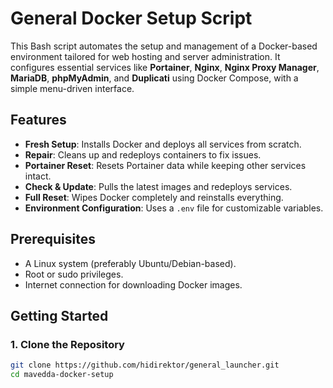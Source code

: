 # General Docker Setup Script

This Bash script automates the setup and management of a Docker-based environment tailored for web hosting and server administration. It configures essential services like **Portainer**, **Nginx**, **Nginx Proxy Manager**, **MariaDB**, **phpMyAdmin**, and **Duplicati** using Docker Compose, with a simple menu-driven interface.

## Features
- **Fresh Setup**: Installs Docker and deploys all services from scratch.
- **Repair**: Cleans up and redeploys containers to fix issues.
- **Portainer Reset**: Resets Portainer data while keeping other services intact.
- **Check & Update**: Pulls the latest images and redeploys services.
- **Full Reset**: Wipes Docker completely and reinstalls everything.
- **Environment Configuration**: Uses a `.env` file for customizable variables.

## Prerequisites
- A Linux system (preferably Ubuntu/Debian-based).
- Root or sudo privileges.
- Internet connection for downloading Docker images.

## Getting Started

### 1. Clone the Repository
```bash
git clone https://github.com/hidirektor/general_launcher.git
cd mavedda-docker-setup
